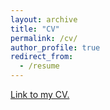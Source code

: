 ```yaml
---
layout: archive
title: "CV"
permalink: /cv/
author_profile: true
redirect_from:
  - /resume
---
```


<a href="https://github.com/KyungbokLee/KyungbokLee.github.io/blob/master/_pages/CV.pdf" target="_blank">Link to my CV.</a>


